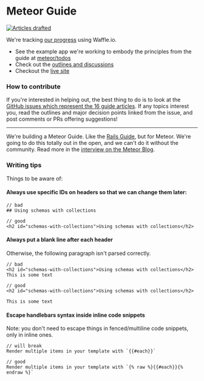 # Meteor Guide

[![Articles drafted](https://badge.waffle.io/meteor/guide.svg?label=status:%20first%20draft&title=Articles%20Drafted)](https://waffle.io/meteor/guide?label=article)

We're tracking [our progress](https://waffle.io/meteor/guide?label=article) using Waffle.io.

- See the example app we're working to embody the principles from the guide at [meteor/todos](https://github.com/meteor/todos)
- Check out the [outlines and discussions](https://github.com/meteor/guide/labels/article)
- Checkout the [live site](http://guide.meteor.com/)

### How to contribute

If you're interested in helping out, the best thing to do is to look at the [GitHub issues which represent the 16 guide articles](https://github.com/meteor/guide/labels/article). If any topics interest you, read the outlines and major decision points linked from the issue, and post comments or PRs offering suggestions!

--------

We're building a Meteor Guide. Like the [Rails Guide](http://guides.rubyonrails.org/), but for Meteor. We're going to do this totally out in the open, and we can't do it without the community. Read more in the [interview on the Meteor Blog](http://info.meteor.com/blog/meteor-guide-interview).

### Writing tips

Things to be aware of:

#### Always use specific IDs on headers so that we can change them later:

```
// bad
## Using schemas with collections

// good
<h2 id="schemas-with-collections">Using schemas with collections</h2>
```

#### Always put a blank line after each header

Otherwise, the following paragraph isn't parsed correctly.

```
// bad
<h2 id="schemas-with-collections">Using schemas with collections</h2>
This is some text

// good
<h2 id="schemas-with-collections">Using schemas with collections</h2>

This is some text
```

#### Escape handlebars syntax inside inline code snippets

Note: you don't need to escape things in fenced/multiline code snippets, only in inline ones.

```
// will break
Render multiple items in your template with `{{#each}}`

// good
Render multiple items in your template with `{% raw %}{{#each}}{% endraw %}`
```

